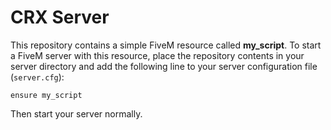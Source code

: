 # CRX Server

This repository contains a simple FiveM resource called **my_script**. To start a FiveM server with this resource, place the repository contents in your server directory and add the following line to your server configuration file (`server.cfg`):

```
ensure my_script
```

Then start your server normally.
